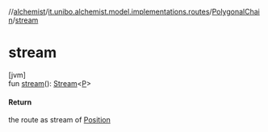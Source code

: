//[alchemist](../../../index.md)/[it.unibo.alchemist.model.implementations.routes](../index.md)/[PolygonalChain](index.md)/[stream](stream.md)

# stream

[jvm]\
fun [stream](stream.md)(): [Stream](https://docs.oracle.com/javase/8/docs/api/java/util/stream/Stream.html)<[P](../../it.unibo.alchemist/-supported-incarnations/get.md)>

#### Return

the route as stream of [Position](../../it.unibo.alchemist.model.interfaces/-position/index.md)
